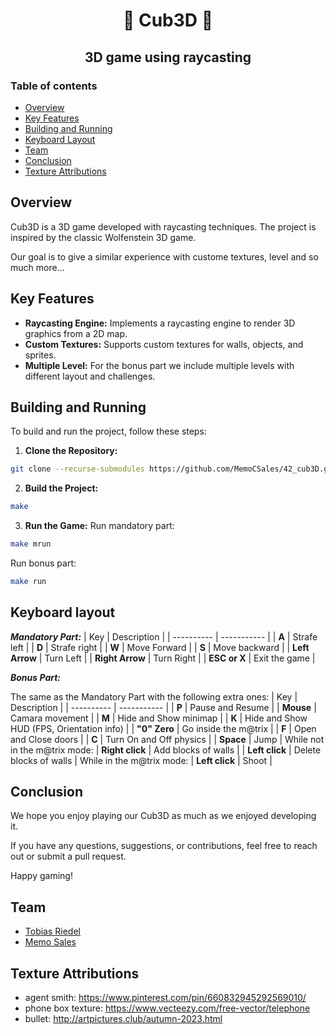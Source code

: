 <h1 align="center">👾 Cub3D 👾</h1>

<h2 align="center">
3D game using raycasting
</h2> 

### Table of contents

* [Overview](#Overview)
* [Key Features](#Key-Features)
* [Building and Running](#Building-and-Running)
* [Keyboard Layout](#Keyboard-Layout)
* [Team](#Team)
* [Conclusion](#Conclusion)
* [Texture Attributions](#Texture-Attributions)

## Overview
Cub3D is a 3D game developed with raycasting techniques. The project is inspired by the classic Wolfenstein 3D game.

Our goal is to give a similar experience with custome textures, level and so much more...

## Key Features
- **Raycasting Engine:** Implements a raycasting engine to render 3D graphics from a 2D map.
- **Custom Textures:** Supports custom textures for walls, objects, and sprites.
- **Multiple Level:** For the bonus part we include multiple levels with different layout and challenges.

## Building and Running
To build and run the project, follow these steps:

1. **Clone the Repository:**
```sh
git clone --recurse-submodules https://github.com/MemoCSales/42_cub3D.git
```

2. **Build the Project:**
```sh
make
```

3. **Run the Game:**
Run mandatory part:
```sh
make mrun
```

Run bonus part:
```sh
make run
```

## Keyboard layout
***Mandatory Part:***
| Key | Description |
| ---------- | ----------- |
| **A**     | Strafe left |
| **D**     | Strafe right |
| **W**     | Move Forward |
| **S**     | Move backward |
| **Left Arrow**     | Turn Left |
| **Right Arrow**     | Turn Right |
| **ESC or X**     | Exit the game |

***Bonus Part:***

The same as the Mandatory Part with the following extra ones:
| Key | Description |
| ---------- | ----------- |
| **P**     | Pause and Resume |
| **Mouse**     | Camara movement |
| **M**     | Hide and Show minimap |
| **K**     | Hide and Show HUD (FPS, Orientation info)  |
| **"0" Zero**     | Go inside the m@trix |
| **F**     | Open and Close doors |
| **C**     | Turn On and Off physics |
| **Space**     | Jump |
While not in the m@trix mode:
| **Right click**     | Add blocks of walls |
| **Left click**     | Delete blocks of walls |
While in the m@trix mode:
| **Left click**     | Shoot |

## Conclusion
We hope you enjoy playing our Cub3D as much as we enjoyed developing it.

If you have any questions, suggestions, or contributions, feel free to reach out or submit a pull request.

Happy gaming!

## Team
- [Tobias Riedel](https://github.com/triedel42)
- [Memo Sales](https://github.com/MemoCSales)

## Texture Attributions
- agent smith: https://www.pinterest.com/pin/660832945292569010/
- phone box texture: https://www.vecteezy.com/free-vector/telephone
- bullet: http://artpictures.club/autumn-2023.html
